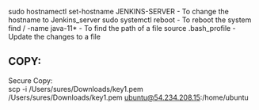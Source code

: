
sudo hostnamectl set-hostname JENKINS-SERVER    - To change the hostname to Jenkins_server 
sudo systemctl reboot                           - To reboot the system
find / -name java-11*                           - To find the path of a file
source .bash_profile                            - Update the changes to a file

COPY:  
--
Secure Copy:  
scp  -i /Users/sures/Downloads/key1.pem /Users/sures/Downloads/key1.pem ubuntu@54.234.208.15:/home/ubuntu  

